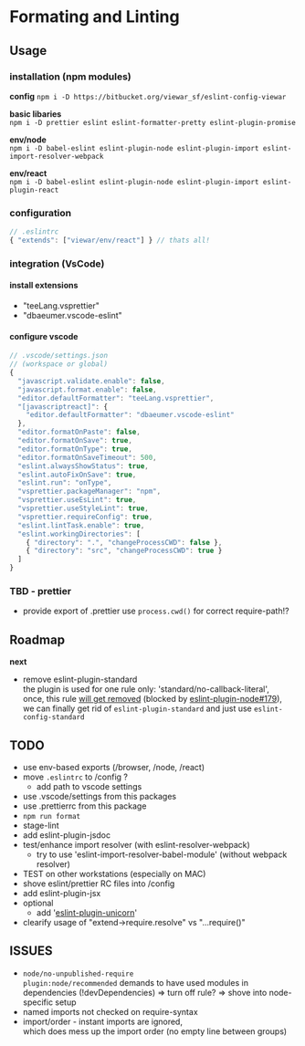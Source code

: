 # Formating and Linting

## Usage

### installation (npm modules)

**config**
`npm i -D https://bitbucket.org/viewar_sf/eslint-config-viewar`

**basic libaries**  
`npm i -D prettier eslint eslint-formatter-pretty eslint-plugin-promise`

**env/node**  
`npm i -D babel-eslint eslint-plugin-node eslint-plugin-import eslint-import-resolver-webpack`

**env/react**  
`npm i -D babel-eslint eslint-plugin-node eslint-plugin-import eslint-plugin-react`

### configuration

```javascript
// .eslintrc
{ "extends": ["viewar/env/react"] } // thats all!
```

### integration (VsCode)

#### install extensions

- "teeLang.vsprettier"
- "dbaeumer.vscode-eslint"

#### configure vscode

```javascript
// .vscode/settings.json
// (workspace or global)
{
  "javascript.validate.enable": false,
  "javascript.format.enable": false,
  "editor.defaultFormatter": "teeLang.vsprettier",
  "[javascriptreact]": {
    "editor.defaultFormatter": "dbaeumer.vscode-eslint"
  },
  "editor.formatOnPaste": false,
  "editor.formatOnSave": true,
  "editor.formatOnType": true,
  "editor.formatOnSaveTimeout": 500,
  "eslint.alwaysShowStatus": true,
  "eslint.autoFixOnSave": true,
  "eslint.run": "onType",
  "vsprettier.packageManager": "npm",
  "vsprettier.useEsLint": true,
  "vsprettier.useStyleLint": true,
  "vsprettier.requireConfig": true,
  "eslint.lintTask.enable": true,
  "eslint.workingDirectories": [
    { "directory": ".", "changeProcessCWD": false },
    { "directory": "src", "changeProcessCWD": true }
  ]
}

```

### TBD - prettier

- provide export of .prettier
  use `process.cwd()` for correct require-path!?

<!--- eslint-import-resolver-webpack --->

## Roadmap

**next**

- remove eslint-plugin-standard  
  the plugin is used for one rule only: 'standard/no-callback-literal',  
  once, this rule [will get removed](https://github.com/standard/standard/issues/1352) (blocked by [eslint-plugin-node#179](https://github.com/standard/standard/issues/1352)),  
  we can finally get rid of `eslint-plugin-standard` and just use `eslint-config-standard`

## TODO

- use env-based exports (/browser, /node, /react)
- move `.eslintrc` to /config ?
  - add path to vscode settings
- use .vscode/settings from this packages
- use .prettierrc from this package
- `npm run format`
- stage-lint
- add eslint-plugin-jsdoc
- test/enhance import resolver (with eslint-resolver-webpack)
  - try to use 'eslint-import-resolver-babel-module' (without webpack resolver)
- TEST on other workstations (especially on MAC)
- shove eslint/prettier RC files into /config
- add eslint-plugin-jsx
- optional
  - add '[eslint-plugin-unicorn](https://github.com/sindresorhus/eslint-plugin-unicorn)'
- clearify usage of "extend->require.resolve" vs "...require()"

## ISSUES

- `node/no-unpublished-require`  
  `plugin:node/recommended` demands to have used modules in dependencies (!devDependencies)
  => turn off rule? => shove into node-specific setup
- named imports not checked on require-syntax
- import/order - instant imports are ignored,  
  which does mess up the import order (no empty line between groups)
